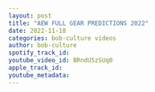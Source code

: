 ```yaml
---
layout: post
title: "AEW FULL GEAR PREDICTIONS 2022"
date: 2022-11-18
categories: bob-culture videos
author: bob-culture
spotify_track_id: 
youtube_video_id: BRndU5zSUq0
apple_track_id: 
youtube_metadata: 
---
```

